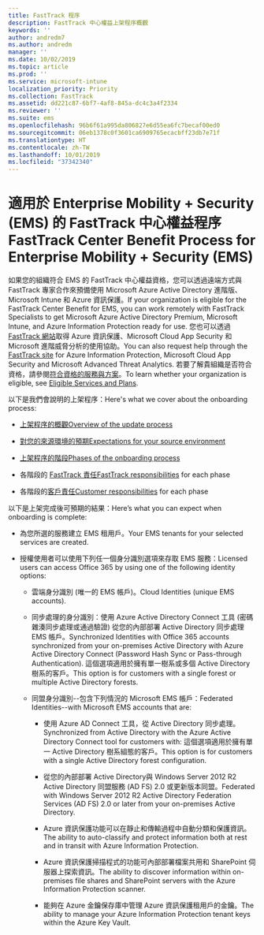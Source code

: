 ```yaml
---
title: FastTrack 程序
description: FastTrack 中心權益上架程序概觀
keywords: ''
author: andredm7
ms.author: andredm
manager: ''
ms.date: 10/02/2019
ms.topic: article
ms.prod: ''
ms.service: microsoft-intune
localization_priority: Priority
ms.collection: FastTrack
ms.assetid: dd221c87-6bf7-4af8-845a-dc4c3a4f2334
ms.reviewer: ''
ms.suite: ems
ms.openlocfilehash: 96b6f61a995da806827e6d55ea6fc7becaf00ed0
ms.sourcegitcommit: 06eb1378c0f3601ca6909765ecacbff23db7e71f
ms.translationtype: HT
ms.contentlocale: zh-TW
ms.lasthandoff: 10/01/2019
ms.locfileid: "37342340"
---
```

# <a name="fasttrack-center-benefit-process-for-enterprise-mobility--security-ems"></a><span data-ttu-id="51ae5-103">適用於 Enterprise Mobility + Security (EMS) 的 FastTrack 中心權益程序</span><span class="sxs-lookup"><span data-stu-id="51ae5-103">FastTrack Center Benefit Process for Enterprise Mobility + Security (EMS)</span></span>
<span data-ttu-id="51ae5-104">如果您的組織符合 EMS 的 FastTrack 中心權益資格，您可以透過遠端方式與 FastTrack 專家合作來預備使用 Microsoft Azure Active Directory 進階版、Microsoft Intune 和 Azure 資訊保護。</span><span class="sxs-lookup"><span data-stu-id="51ae5-104">If your organization is eligible for the FastTrack Center Benefit for EMS, you can work remotely with FastTrack Specialists to get Microsoft Azure Active Directory Premium, Microsoft Intune, and Azure Information Protection ready for use.</span></span> <span data-ttu-id="51ae5-105">您也可以透過 [FastTrack 網站](https://www.microsoft.com/fasttrack/microsoft-365/ems)取得 Azure 資訊保護、Microsoft Cloud App Security 和 Microsoft 進階威脅分析的使用協助。</span><span class="sxs-lookup"><span data-stu-id="51ae5-105">You can also request help through the [FastTrack site](https://www.microsoft.com/fasttrack/microsoft-365/ems) for Azure Information Protection, Microsoft Cloud App Security and Microsoft Advanced Threat Analytics.</span></span> <span data-ttu-id="51ae5-106">若要了解貴組織是否符合資格，請參閱[符合資格的服務與方案](M365-eligible-services-and-plans.md)。</span><span class="sxs-lookup"><span data-stu-id="51ae5-106">To learn whether your organization is eligible, see [Eligible Services and Plans](M365-eligible-services-and-plans.md).</span></span>


<span data-ttu-id="51ae5-107">以下是我們會說明的上架程序：</span><span class="sxs-lookup"><span data-stu-id="51ae5-107">Here's what we cover about the onboarding process:</span></span>

-   [<span data-ttu-id="51ae5-108">上架程序的概觀</span><span class="sxs-lookup"><span data-stu-id="51ae5-108">Overview of the update process</span></span>](EMS-fasttrack-benefit-overview.md)

-   [<span data-ttu-id="51ae5-109">對您的來源環境的預期</span><span class="sxs-lookup"><span data-stu-id="51ae5-109">Expectations for your source environment</span></span>](EMS-source-environment-expectations.md)

-   [<span data-ttu-id="51ae5-110">上架程序的階段</span><span class="sxs-lookup"><span data-stu-id="51ae5-110">Phases of the onboarding process</span></span>](EMS-onboarding-phases.md)

-   <span data-ttu-id="51ae5-111">各階段的 [FastTrack 責任](EMS-fasttrack-responsibilities.md)</span><span class="sxs-lookup"><span data-stu-id="51ae5-111">[FastTrack responsibilities](EMS-fasttrack-responsibilities.md) for each phase</span></span>

-   <span data-ttu-id="51ae5-112">各階段的[客戶責任](EMS-your-responsibilities.md)</span><span class="sxs-lookup"><span data-stu-id="51ae5-112">[Customer responsibilities](EMS-your-responsibilities.md) for each phase</span></span>

<span data-ttu-id="51ae5-113">以下是上架完成後可預期的結果：</span><span class="sxs-lookup"><span data-stu-id="51ae5-113">Here’s what you can expect when onboarding is complete:</span></span>

-   <span data-ttu-id="51ae5-114">為您所選的服務建立 EMS 租用戶。</span><span class="sxs-lookup"><span data-stu-id="51ae5-114">Your EMS tenants for your selected services are created.</span></span>

-   <span data-ttu-id="51ae5-115">授權使用者可以使用下列任一個身分識別選項來存取 EMS 服務：</span><span class="sxs-lookup"><span data-stu-id="51ae5-115">Licensed users can access Office 365 by using one of the following identity options:</span></span>

    -   <span data-ttu-id="51ae5-116">雲端身分識別 (唯一的 EMS 帳戶)。</span><span class="sxs-lookup"><span data-stu-id="51ae5-116">Cloud Identities (unique EMS accounts).</span></span>

    -   <span data-ttu-id="51ae5-117">同步處理的身分識別：使用 Azure Active Directory Connect 工具 (密碼雜湊同步處理或通過驗證) 從您的內部部署 Active Directory 同步處理 EMS 帳戶。</span><span class="sxs-lookup"><span data-stu-id="51ae5-117">Synchronized Identities with Office 365 accounts synchronized from your on-premises Active Directory with Azure Active Directory Connect (Password Hash Sync or Pass-through Authentication).</span></span> <span data-ttu-id="51ae5-118">這個選項適用於擁有單一樹系或多個 Active Directory 樹系的客戶。</span><span class="sxs-lookup"><span data-stu-id="51ae5-118">This option is for customers with a single forest or multiple Active Directory forests.</span></span>

    -   <span data-ttu-id="51ae5-119">同盟身分識別--包含下列情況的 Microsoft EMS 帳戶：</span><span class="sxs-lookup"><span data-stu-id="51ae5-119">Federated Identities--with Microsoft EMS accounts that are:</span></span>

        -   <span data-ttu-id="51ae5-120">使用 Azure AD Connect 工具，從 Active Directory 同步處理。</span><span class="sxs-lookup"><span data-stu-id="51ae5-120">Synchronized from Active Directory with the Azure Active Directory Connect tool for customers with:</span></span> <span data-ttu-id="51ae5-121">這個選項適用於擁有單一 Active Directory 樹系組態的客戶。</span><span class="sxs-lookup"><span data-stu-id="51ae5-121">This option is for customers with a single Active Directory forest configuration.</span></span>

        -   <span data-ttu-id="51ae5-122">從您的內部部署 Active Directory與 Windows Server 2012 R2 Active Directory 同盟服務 (AD FS) 2.0 或更新版本同盟。</span><span class="sxs-lookup"><span data-stu-id="51ae5-122">Federated with Windows Server 2012 R2 Active Directory Federation Services (AD FS) 2.0 or later from your on-premises Active Directory.</span></span>

        -   <span data-ttu-id="51ae5-123">Azure 資訊保護功能可以在靜止和傳輸過程中自動分類和保護資訊。</span><span class="sxs-lookup"><span data-stu-id="51ae5-123">The ability to auto-classify and protect information both at rest and in transit with Azure Information Protection.</span></span> 

        -   <span data-ttu-id="51ae5-124">Azure 資訊保護掃描程式的功能可內部部署檔案共用和 SharePoint 伺服器上探索資訊。</span><span class="sxs-lookup"><span data-stu-id="51ae5-124">The ability to discover information within on-premises file shares and SharePoint servers with the Azure Information Protection scanner.</span></span> 

        -   <span data-ttu-id="51ae5-125">能夠在 Azure 金鑰保存庫中管理 Azure 資訊保護租用戶的金鑰。</span><span class="sxs-lookup"><span data-stu-id="51ae5-125">The ability to manage your Azure Information Protection tenant keys within the Azure Key Vault.</span></span> 
